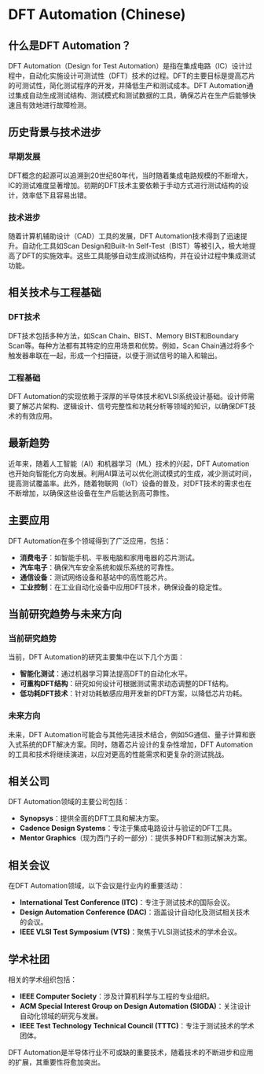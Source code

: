 # DFT Automation (Chinese)

## 什么是DFT Automation？

DFT Automation（Design for Test Automation）是指在集成电路（IC）设计过程中，自动化实施设计可测试性（DFT）技术的过程。DFT的主要目标是提高芯片的可测试性，简化测试程序的开发，并降低生产和测试成本。DFT Automation通过集成自动生成测试结构、测试模式和测试数据的工具，确保芯片在生产后能够快速且有效地进行故障检测。

## 历史背景与技术进步

### 早期发展

DFT概念的起源可以追溯到20世纪80年代，当时随着集成电路规模的不断增大，IC的测试难度显著增加。初期的DFT技术主要依赖于手动方式进行测试结构的设计，效率低下且容易出错。

### 技术进步

随着计算机辅助设计（CAD）工具的发展，DFT Automation技术得到了迅速提升。自动化工具如Scan Design和Built-In Self-Test（BIST）等被引入，极大地提高了DFT的实施效率。这些工具能够自动生成测试结构，并在设计过程中集成测试功能。

## 相关技术与工程基础

### DFT技术

DFT技术包括多种方法，如Scan Chain、BIST、Memory BIST和Boundary Scan等。每种方法都有其特定的应用场景和优势。例如，Scan Chain通过将多个触发器串联在一起，形成一个扫描链，以便于测试信号的输入和输出。

### 工程基础

DFT Automation的实现依赖于深厚的半导体技术和VLSI系统设计基础。设计师需要了解芯片架构、逻辑设计、信号完整性和功耗分析等领域的知识，以确保DFT技术的有效应用。

## 最新趋势

近年来，随着人工智能（AI）和机器学习（ML）技术的兴起，DFT Automation也开始向智能化方向发展。利用AI算法可以优化测试模式的生成，减少测试时间，提高测试覆盖率。此外，随着物联网（IoT）设备的普及，对DFT技术的需求也在不断增加，以确保这些设备在生产后能达到高可靠性。

## 主要应用

DFT Automation在多个领域得到了广泛应用，包括：

- **消费电子**：如智能手机、平板电脑和家用电器的芯片测试。
- **汽车电子**：确保汽车安全系统和娱乐系统的可靠性。
- **通信设备**：测试网络设备和基站中的高性能芯片。
- **工业控制**：在工业自动化设备中应用DFT技术，确保设备的稳定性。

## 当前研究趋势与未来方向

### 当前研究趋势

当前，DFT Automation的研究主要集中在以下几个方面：

- **智能化测试**：通过机器学习算法提高DFT的自动化水平。
- **可重构DFT结构**：研究如何设计可根据测试需求动态调整的DFT结构。
- **低功耗DFT技术**：针对功耗敏感应用开发新的DFT方案，以降低芯片功耗。

### 未来方向

未来，DFT Automation可能会与其他先进技术结合，例如5G通信、量子计算和嵌入式系统的DFT解决方案。同时，随着芯片设计的复杂性增加，DFT Automation的工具和技术将继续演进，以应对更高的性能需求和更复杂的测试挑战。

## 相关公司

DFT Automation领域的主要公司包括：

- **Synopsys**：提供全面的DFT工具和解决方案。
- **Cadence Design Systems**：专注于集成电路设计与验证的DFT工具。
- **Mentor Graphics**（现为西门子的一部分）：提供多种DFT和测试解决方案。

## 相关会议

在DFT Automation领域，以下会议是行业内的重要活动：

- **International Test Conference (ITC)**：专注于测试技术的国际会议。
- **Design Automation Conference (DAC)**：涵盖设计自动化及测试相关技术的会议。
- **IEEE VLSI Test Symposium (VTS)**：聚焦于VLSI测试技术的学术会议。

## 学术社团

相关的学术组织包括：

- **IEEE Computer Society**：涉及计算机科学与工程的专业组织。
- **ACM Special Interest Group on Design Automation (SIGDA)**：关注设计自动化领域的研究与发展。
- **IEEE Test Technology Technical Council (TTTC)**：专注于测试技术的学术团体。

DFT Automation是半导体行业不可或缺的重要技术，随着技术的不断进步和应用的扩展，其重要性将愈加突出。